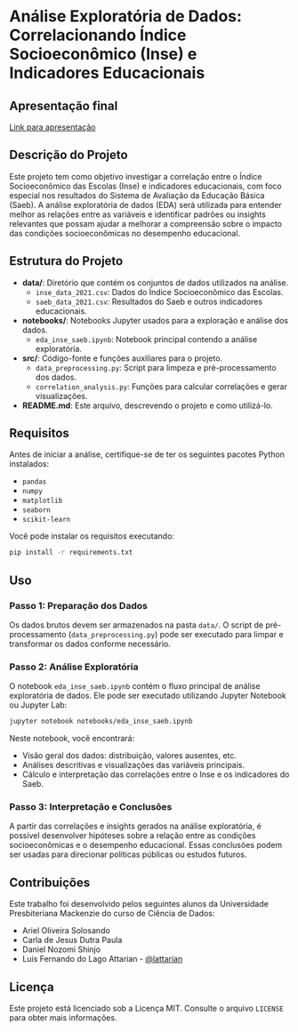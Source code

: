 

# Análise Exploratória de Dados: Correlacionando Índice Socioeconômico (Inse) e Indicadores Educacionais

## Apresentação final 

[Link para apresentação](https://youtu.be/foZRVKJgnag)

## Descrição do Projeto

Este projeto tem como objetivo investigar a correlação entre o Índice Socioeconômico das Escolas (Inse) e indicadores educacionais, com foco especial nos resultados do Sistema de Avaliação da Educação Básica (Saeb). A análise exploratória de dados (EDA) será utilizada para entender melhor as relações entre as variáveis e identificar padrões ou insights relevantes que possam ajudar a melhorar a compreensão sobre o impacto das condições socioeconômicas no desempenho educacional.

## Estrutura do Projeto

- **data/**: Diretório que contém os conjuntos de dados utilizados na análise.
  - `inse_data_2021.csv`: Dados do Índice Socioeconômico das Escolas.
  - `saeb_data_2021.csv`: Resultados do Saeb e outros indicadores educacionais.
- **notebooks/**: Notebooks Jupyter usados para a exploração e análise dos dados.
  - `eda_inse_saeb.ipynb`: Notebook principal contendo a análise exploratória.
- **src/**: Código-fonte e funções auxiliares para o projeto.
  - `data_preprocessing.py`: Script para limpeza e pré-processamento dos dados.
  - `correlation_analysis.py`: Funções para calcular correlações e gerar visualizações.
- **README.md**: Este arquivo, descrevendo o projeto e como utilizá-lo.

## Requisitos

Antes de iniciar a análise, certifique-se de ter os seguintes pacotes Python instalados:

- `pandas`
- `numpy`
- `matplotlib`
- `seaborn`
- `scikit-learn`

Você pode instalar os requisitos executando:

```bash
pip install -r requirements.txt
```

## Uso

### Passo 1: Preparação dos Dados

Os dados brutos devem ser armazenados na pasta `data/`. O script de pré-processamento (`data_preprocessing.py`) pode ser executado para limpar e transformar os dados conforme necessário.

### Passo 2: Análise Exploratória

O notebook `eda_inse_saeb.ipynb` contém o fluxo principal de análise exploratória de dados. Ele pode ser executado utilizando Jupyter Notebook ou Jupyter Lab:

```bash
jupyter notebook notebooks/eda_inse_saeb.ipynb
```

Neste notebook, você encontrará:

- Visão geral dos dados: distribuição, valores ausentes, etc.
- Análises descritivas e visualizações das variáveis principais.
- Cálculo e interpretação das correlações entre o Inse e os indicadores do Saeb.

### Passo 3: Interpretação e Conclusões

A partir das correlações e insights gerados na análise exploratória, é possível desenvolver hipóteses sobre a relação entre as condições socioeconômicas e o desempenho educacional. Essas conclusões podem ser usadas para direcionar políticas públicas ou estudos futuros.

## Contribuições
Este trabalho foi desenvolvido pelos seguintes alunos da Universidade Presbiteriana Mackenzie do curso de Ciência de Dados:
 - Ariel Oliveira Solosando 
 - Carla de Jesus Dutra Paula
 - Daniel Nozomi Shinjo
 - Luis Fernando do Lago Attarian - [@lattarian](https://github.com/lattarian)

## Licença

Este projeto está licenciado sob a Licença MIT. Consulte o arquivo `LICENSE` para obter mais informações.

